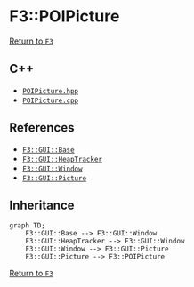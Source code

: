 # F3::POIPicture

[Return to `F3`](/docs/F3.md)

## C++

- [`POIPicture.hpp`](/c++/include/POIPicture.hpp)
- [`POIPicture.cpp`](/c++/source/POIPicture.cpp)

## References

- [`F3::GUI::Base`](/docs/F3/GUI/Base.md)
- [`F3::GUI::HeapTracker`](/docs/F3/GUI/HeapTracker.md)
- [`F3::GUI::Window`](/docs/F3/GUI/Window.md)
- [`F3::GUI::Picture`](/docs/F3/GUI/Picture.md)

## Inheritance

```mermaid
graph TD;
    F3::GUI::Base --> F3::GUI::Window
    F3::GUI::HeapTracker --> F3::GUI::Window
    F3::GUI::Window --> F3::GUI::Picture
    F3::GUI::Picture --> F3::POIPicture
```

[Return to `F3`](/docs/F3.md)